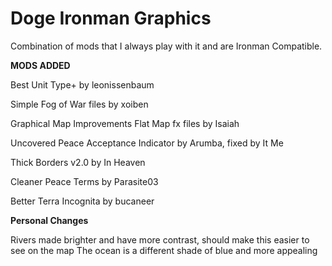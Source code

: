 # Doge Ironman Graphics
 Combination of  mods that I always play with it and are Ironman Compatible. 



**MODS ADDED**

Best Unit Type+ by leonissenbaum

Simple Fog of War files by xoiben

Graphical Map Improvements Flat Map fx files by Isaiah

Uncovered Peace Acceptance Indicator by Arumba, fixed by It Me

Thick Borders v2.0 by In Heaven

Cleaner Peace Terms by Parasite03

Better Terra Incognita by bucaneer

**Personal Changes**

Rivers made brighter and have more contrast, should make this easier to see on the map
The ocean is a different shade of blue and more appealing
